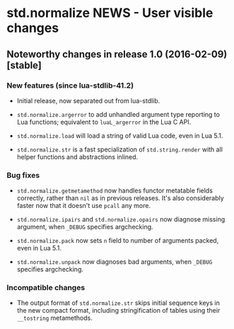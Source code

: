 # std.normalize NEWS - User visible changes

## Noteworthy changes in release 1.0 (2016-02-09) [stable]

### New features (since lua-stdlib-41.2)

  - Initial release, now separated out from lua-stdlib.

  - `std.normalize.argerror` to add unhandled argument type reporting
    to Lua functions; equivalent to `luaL_argerror` in the Lua C API.

  - `std.normalize.load` will load a string of valid Lua code, even in
    Lua 5.1.

  - `std.normalize.str` is a fast specialization of `std.string.render`
    with all helper functions and abstractions inlined.

### Bug fixes

  - `std.normalize.getmetamethod` now handles functor metatable
    fields correctly, rather than `nil` as in previous releases.  It's
    also considerably faster now that it doesn't use `pcall` any more.

  - `std.normalize.ipairs` and `std.normalize.opairs` now diagnose
    missing argument, when `_DEBUG` specifies argchecking.

  - `std.normalize.pack` now sets `n` field to number of arguments
    packed, even in Lua 5.1.

  - `std.normalize.unpack` now diagnoses bad arguments, when `_DEBUG`
    specifies argchecking.

### Incompatible changes

  - The output format of `std.normalize.str` skips initial sequence keys
    in the new compact format, including stringification of tables using
    their `__tostring` metamethods.
